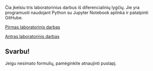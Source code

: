 Čia įkelsiu tris laboratorinius darbus iš diferencialinių lygčių. Jie yra programuoti naudojant Python su Jupyter Notebook aplinka ir patalpinti GitHube.

[Pirmas laboratorinis darbas](https://nbviewer.jupyter.org/github/loijord/programavimas_python/blob/master/diferencialinės%20lygtys/diflygtys1_short.ipynb)

[Antras laboratorinis darbas](diflygtys2.ipynb)

## Svarbu!

Jeigu nesimato formulių, pamėginkite atnaujinti puslapį.